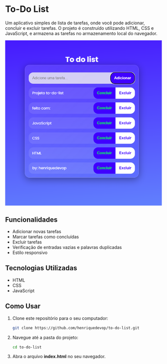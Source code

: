 # To-Do List

Um aplicativo simples de lista de tarefas, onde você pode adicionar, concluir e excluir tarefas. O projeto é construído utilizando HTML, CSS e JavaScript, e armazena as tarefas no armazenamento local do navegador.

![preview do projeto](/src/previewToDo.png)

## Funcionalidades

- Adicionar novas tarefas
- Marcar tarefas como concluídas
- Excluir tarefas
- Verificação de entradas vazias e palavras duplicadas
- Estilo responsivo

## Tecnologias Utilizadas

- HTML
- CSS
- JavaScript

## Como Usar

1. Clone este repositório para o seu computador:
   ```bash
   git clone https://github.com/henriquedevop/to-do-list.git
   ```
2. Navegue até a pasta do projeto:
   ```bash
   cd to-do-list
   ```
3. Abra o arquivo **index.html** no seu navegador.
